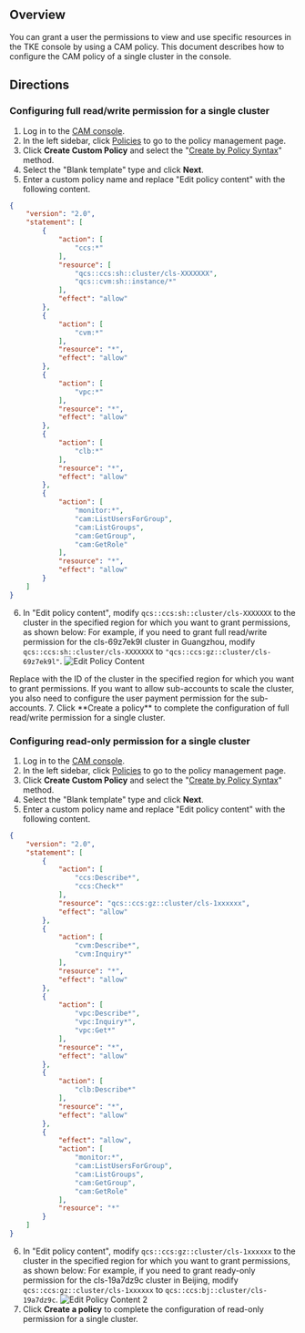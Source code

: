 ## Overview

You can grant a user the permissions to view and use specific resources in the TKE console by using a CAM policy. This document describes how to configure the CAM policy of a single cluster in the console.

## Directions

### Configuring full read/write permission for a single cluster

1. Log in to the [CAM console](https://console.cloud.tencent.com/cam/overview).
2. In the left sidebar, click [Policies](https://console.cloud.tencent.com/cam/policy) to go to the policy management page.
3. Click **Create Custom Policy** and select the "[Create by Policy Syntax](https://console.cloud.tencent.com/cam/policy/createV2)" method.
4. Select the "Blank template" type and click **Next**.
5. Enter a custom policy name and replace "Edit policy content" with the following content.
```json
{
    "version": "2.0",
    "statement": [
        {
            "action": [
                "ccs:*"
            ],
            "resource": [
                "qcs::ccs:sh::cluster/cls-XXXXXXX",
                "qcs::cvm:sh::instance/*"
            ],
            "effect": "allow"
        },
        {
            "action": [
                "cvm:*"
            ],
            "resource": "*",
            "effect": "allow"
        },
        {
            "action": [
                "vpc:*"
            ],
            "resource": "*",
            "effect": "allow"
        },
        {
            "action": [
                "clb:*"
            ],
            "resource": "*",
            "effect": "allow"
        },
        {
            "action": [
                "monitor:*",
                "cam:ListUsersForGroup",
                "cam:ListGroups",
                "cam:GetGroup",
                "cam:GetRole"
            ],
            "resource": "*",
            "effect": "allow"
        }
    ]
}
```
6. In "Edit policy content", modify `qcs::ccs:sh::cluster/cls-XXXXXXX` to the cluster in the specified region for which you want to grant permissions, as shown below:
For example, if you need to grant full read/write permission for the cls-69z7ek9l cluster in Guangzhou, modify `qcs::ccs:sh::cluster/cls-XXXXXXX` to `"qcs::ccs:gz::cluster/cls-69z7ek9l"`.
![Edit Policy Content](https://main.qcloudimg.com/raw/79850c72fb3e5b33994a21d0f2601578.png)
<dx-alert infotype="notice" title="">
Replace with the ID of the cluster in the specified region for which you want to grant permissions. If you want to allow sub-accounts to scale the cluster, you also need to configure the user payment permission for the sub-accounts.
</dx-alert>
7. Click **Create a policy** to complete the configuration of full read/write permission for a single cluster.

### Configuring read-only permission for a single cluster

1. Log in to the [CAM console](https://console.cloud.tencent.com/cam/overview).
2. In the left sidebar, click [Policies](https://console.cloud.tencent.com/cam/policy) to go to the policy management page.
3. Click **Create Custom Policy** and select the "[Create by Policy Syntax](https://console.cloud.tencent.com/cam/policy/createV2)" method.
4. Select the "Blank template" type and click **Next**.
5. Enter a custom policy name and replace "Edit policy content" with the following content.
```json
{
    "version": "2.0",
    "statement": [
        {
            "action": [
                "ccs:Describe*",
                "ccs:Check*"
            ],
            "resource": "qcs::ccs:gz::cluster/cls-1xxxxxx",
            "effect": "allow"
        },
        {
            "action": [
                "cvm:Describe*",
                "cvm:Inquiry*"
            ],
            "resource": "*",
            "effect": "allow"
        },
        {
            "action": [
                "vpc:Describe*",
                "vpc:Inquiry*",
                "vpc:Get*"
            ],
            "resource": "*",
            "effect": "allow"
        },
        {
            "action": [
                "clb:Describe*"
            ],
            "resource": "*",
            "effect": "allow"
        },
        {
            "effect": "allow",
            "action": [
                "monitor:*",
                "cam:ListUsersForGroup",
                "cam:ListGroups",
                "cam:GetGroup",
                "cam:GetRole"
            ],
            "resource": "*"
        }
    ]
}
```
6. In "Edit policy content", modify `qcs::ccs:gz::cluster/cls-1xxxxxx` to the cluster in the specified region for which you want to grant permissions, as shown below:
For example, if you need to grant ready-only permission for the cls-19a7dz9c cluster in Beijing, modify `qcs::ccs:gz::cluster/cls-1xxxxxx` to `qcs::ccs:bj::cluster/cls-19a7dz9c`.
![Edit Policy Content 2](https://main.qcloudimg.com/raw/048d53fc264edaf3e36446bcabfd05f7.png)
7. Click **Create a policy** to complete the configuration of read-only permission for a single cluster.




